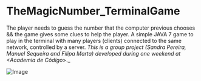 # TheMagicNumber_TerminalGame

The player needs to guess the number that the computer previous chooses && the game gives some clues to help the player. 
A simple JAVA 7 game to play in the terminal with many players (clients) connected to the same network, controlled by a server. 
_This is a group project (Sandra Pereira, Manuel Sequeira and Filipa Marta) developed during one weekend at <Academia de Código_>._


![Image](https://mir-s3-cdn-cf.behance.net/project_modules/fs/1a842c91496739.5e3311e8f0fc0.png)

